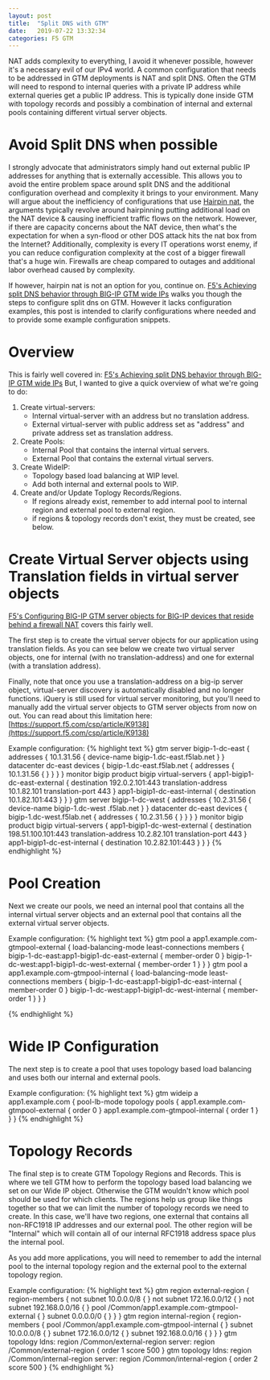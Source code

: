 ```yaml
---
layout: post
title:  "Split DNS with GTM"
date:   2019-07-22 13:32:34
categories: F5 GTM
---
```


NAT adds complexity to everything, I avoid it whenever possible, however it's a necessary evil of our IPv4 world.  A common configuration that needs to be addressed in GTM deployments is NAT and split DNS.  Often the GTM will need to respond to internal queries with a private IP address while external queries get a public IP address.  This is typically done inside GTM with topology records and possibly a combination of internal and external pools containing different virtual server objects.

# Avoid Split DNS when possible
I strongly advocate that administrators simply hand out external public IP addresses for anything that is externally accessible.  This allows you to avoid the entire problem space around split DNS and the additional configuration overhead and complexity it brings to your environment.  Many will argue about the inefficiency of configurations that use [Hairpin nat](http://tools.ietf.org/html/rfc4787#section-6), the arguments typically revolve around hairpinning putting additional load on the NAT device & causing inefficient traffic flows on the network.  However, if there are capacity concerns about the NAT device, then what's the expectation for when a syn-flood or other DOS attack hits the nat box from the Internet?  Additionally, complexity is every IT operations worst enemy, if you can reduce configuration complexity at the cost of a bigger firewall that's a huge win.  Firewalls are cheap compared to outages and additional labor overhead caused by complexity.

If however, hairpin nat is not an option for you, continue on.  [F5's Achieving split DNS behavior through BIG-IP GTM wide IPs](https://support.f5.com/csp/article/K14421) walks you though the steps to configure split dns on GTM.  However it lacks configuration examples, this post is intended to clarify configurations where needed and to provide some example configuration snippets.

# Overview

This is fairly well covered in:  [F5's Achieving split DNS behavior through BIG-IP GTM wide IPs](https://support.f5.com/csp/article/K14421)  But, I wanted to give a quick overview of what we're going to do:
1. Create virtual-servers:
    * Internal virtual-server with an address but no translation address.
    * External virtual-server with public address set as "address" and private address set as translation address.
2. Create Pools:
    * Internal Pool that contains the internal virtual servers.
    * External Pool that contains the external virtual servers.
3. Create WideIP:
    * Topology based load balancing at WIP level.
    * Add both internal and external pools to WIP.
4. Create and/or Update Toplogy Records/Regions.
    * If regions already exist, remember to add internal pool to internal region and external pool to external region.
    * if regions & topology records don't exist, they must be created, see below.

# Create Virtual Server objects using Translation fields in virtual server objects

[F5's Configuring BIG-IP GTM server objects for BIG-IP devices that reside behind a firewall NAT](https://support.f5.com/csp/article/K14707) covers this fairly well.

The first step is to create the virtual server objects for our application using translation fields.  As you can see below we create two virtual server objects, one for internal (with no translation-address) and one for external (with a translation address).

Finally, note that once you use a translation-address on a big-ip server object, virtual-server discovery is automatically disabled and no longer functions.  iQuery is still used for virtual server monitoring, but you'll need to manually add the virtual server objects to GTM server objects from now on out.  You can read about this limitation here: [https://support.f5.com/csp/article/K9138](https://support.f5.com/csp/article/K9138)

Example configuration:
{% highlight text %}
gtm server bigip-1-dc-east {
    addresses {
        10.1.31.56 {
            device-name bigip-1.dc-east.f5lab.net
        }
    }
    datacenter dc-east
    devices {
        bigip-1.dc-east.f5lab.net {
            addresses {
                10.1.31.56 { }
            }
        }
    }
    monitor bigip 
    product bigip
    virtual-servers {
        app1-bigip1-dc-east-external {
            destination 192.0.2.101:443
            translation-address 10.1.82.101
            translation-port 443
        }
        app1-bigip1-dc-east-internal {
            destination 10.1.82.101:443
        }
    }
}
gtm server bigip-1-dc-west {
    addresses {
        10.2.31.56 {
            device-name bigip-1.dc-west .f5lab.net
        }
    }
    datacenter dc-east
    devices {
        bigip-1.dc-west.f5lab.net {
            addresses {
                10.2.31.56 { }
            }
        }
    }
    monitor bigip 
    product bigip
    virtual-servers {
        app1-bigip1-dc-west-external {
            destination 198.51.100.101:443
            translation-address 10.2.82.101
            translation-port 443
        }
        app1-bigip1-dc-est-internal {
            destination 10.2.82.101:443
        }
    }
}
{% endhighlight %}


# Pool Creation

Next we create our pools, we need an internal pool that contains all the internal virtual server objects and an external pool that contains all the external virtual server objects.

Example configuration:
{% highlight text %}
gtm pool a app1.example.com-gtmpool-external {
    load-balancing-mode least-connections
    members {
        bigip-1-dc-east:app1-bigip1-dc-east-external {
            member-order 0
        }
        bigip-1-dc-west:app1-bigip1-dc-west-external {
            member-order 1
        }
    }
}
gtm pool a app1.example.com-gtmpool-internal {
    load-balancing-mode least-connections
    members {
        bigip-1-dc-east:app1-bigip1-dc-east-internal {
            member-order 0
        }
        bigip-1-dc-west:app1-bigip1-dc-west-internal {
            member-order 1
        }
    }
}

{% endhighlight %}

# Wide IP Configuration

The next step is to create a pool that uses topology based load balancing and uses both our internal and external pools.

Example configuration:
{% highlight text %}
gtm wideip a app1.example.com {
    pool-lb-mode topology
    pools {
        app1.example.com-gtmpool-external {
            order 0
        }
        app1.example.com-gtmpool-internal {
            order 1
        }
    }
}
{% endhighlight %}


# Topology Records

The final step is to create GTM Topology Regions and Records.  This is where we tell GTM how to perform the topology based load balancing we set on our Wide IP object.  Otherwise the GTM wouldn't know which pool should be used for which clients.  The regions help us group like things together so that we can limit the number of topology records we need to create.  In this case, we'll have two regions, one external that contains all non-RFC1918 IP addresses and our external pool.  The other region will be "Internal" which will contain all of our internal RFC1918 address space plus the internal pool.

As you add more applications, you will need to remember to add the internal pool to the internal topology region and the external pool to the external topology region.

Example configuration:
{% highlight text %}
gtm region external-region {
    region-members {
        not subnet 10.0.0.0/8 { }
        not subnet 172.16.0.0/12 { }
        not subnet 192.168.0.0/16 { }
        pool /Common/app1.example.com-gtmpool-external { }
        subnet 0.0.0.0/0 { }
    }
}
gtm region internal-region {
    region-members {
        pool /Common/app1.example.com-gtmpool-internal { }
        subnet 10.0.0.0/8 { }
        subnet 172.16.0.0/12 { }
        subnet 192.168.0.0/16 { }
    }
}
gtm topology ldns: region /Common/external-region server: region /Common/external-region {
    order 1
    score 500
}
gtm topology ldns: region /Common/internal-region server: region /Common/internal-region {
    order 2
    score 500
}
{% endhighlight %}

